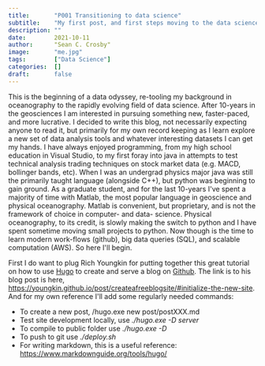 ```yaml
---
title:       "P001 Transitioning to data science"
subtitle:    "My first post, and first steps moving to the data science field from a decade in geoscience"
description: ""
date:        2021-10-11
author:      "Sean C. Crosby"
image:       "me.jpg"
tags:        ["Data Science"]
categories:  []
draft:       false
---
```


This is the beginning of a data odyssey, re-tooling my background in oceanography to the rapidly evolving field of data science. After 10-years in the geosciences I am interested in pursuing something new, faster-paced, and more lucrative. I decided to write this blog, not necessarily expecting anyone to read it, but primarily for my own record keeping as I learn explore a new set of data analysis tools and whatever interesting datasets I can get my hands. I have always enjoyed programming, from my high school education in Visual Studio, to my first foray into java in attempts to test technical analysis trading techniques on stock market data (e.g. MACD, bollinger bands, etc). When I was an undergrad physics major java was still the primarily taught language (alongside C++), but python was beginning to gain ground. As a graduate student, and for the last 10-years I've spent a majority of time with Matlab, the most popular language in geoscience and physical oceanography. Matlab is convenient, but proprietary, and is not the framework of choice in computer- and data- science. Physical oceanography, to its credit, is slowly making the switch to python and I have spent sometime moving small projects to python. Now though is the time to learn modern work-flows (github), big data queries (SQL), and scalable computation (AWS). So here I'll begin.

First I do want to plug Rich Youngkin for putting together this great tutorial on how to use [Hugo](https://gohugo.io/) to create and serve a blog on [Github](https://github.com/). The link is to his blog post is here, https://youngkin.github.io/post/createafreeblogsite/#initialize-the-new-site. And for my own reference I'll add some regularly needed commands: 

- To create a new post, /hugo.exe new post/postXXX.md
- Test site development locally, use *./hugo.exe -D server*
- To compile to public folder use *./hugo.exe -D*
- To push to git use *./deploy.sh*
- For writing markdown, this is a useful reference: https://www.markdownguide.org/tools/hugo/

